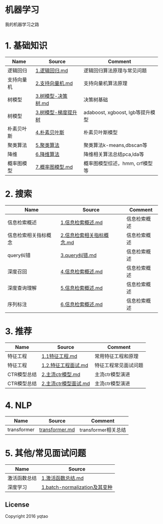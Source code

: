# 机器学习
我的机器学习之路

# 1. 基础知识
|Name|Source|Comment|
| ---- | -------|------- |
|逻辑回归|[1.逻辑回归.md](machine-learning/1.逻辑回归.md)|逻辑回归算法原理与常见问题|
|支持向量机|[2.支持向量机.md](machine-learning/2.支持向量机.md)|支持向量机算法原理|
|树模型|[3.树模型-决策树.md](interview/classical_algorithm/3.树模型-决策树.md)|决策树基础|
|树模型|[3.树模型-梯度提升树](interview/classical_algorithm/3.树模型-梯度提升树.md)|adaboost, xgboost, lgb等提升模型|
|朴素贝叶斯|[4.朴素贝叶斯](interview/classical_algorithm/4.朴素贝叶斯.md)|朴素贝叶斯模型|
|聚类算法|[5.聚类算法](machine-learning/5.聚类算法.md)|聚类算法k-means,dbscan等|
|降维|[6.降维算法](machine-learning/6.降维(PCA,LDA).md)|降维相关算法总结pca,lda等|
|概率图模型|[7.概率图模型.md](machine-learning/7.概率图模型.md)| 概率图模型综述，hmm, crf模型等|



# 2. 搜索
| Name | Source |Comment |
| ---- | -------|------- |
|信息检索概述|[1.信息检索概述.md](Search/1.信息检索概述.md)|信息检索概述|
|信息检索相关指标概念|[2.信息检索相关指标概念.md](Search/2.信息检索相关指标概念.md)|信息检索概述|
|query纠错|[3.query纠错.md](Search/3.query纠错.md)|信息检索概述|
|深度召回|[4.信息检索概述.md](Search/4.基于深度语言模型召回.md)|信息检索概述|
|深度查询理解|[5.信息检索概述.md](Search/5.深度查询理解.md)|信息检索概述|
|序列标注|[6.信息检索概述.md](Search/6.检索中的序列标注问题-poi检索.md)|信息检索概述|

# 3. 推荐
| Name | Source |Comment |
| ---- | -------|------- |
|特征工程|[1.1特征工程.md](Rec/1.1.特征工程.md)|常用特征工程和原理|
|特征工程|[1.2.特征工程面试.md](Rec/1.2.特征工程面试.md)|特征工程常见面试问题|
|CTR模型总结|[2.主流ctr模型.md](Rec/2.1.主流ctr模型.md)|主流ctr模型演进|
|CTR模型总结|[2.主流ctr模型面试.md](Rec/2.2.主流ctr模型面试.md)|主流ctr模型演进|



# 4. NLP
| Name | Source |Comment |
| ---- | -------|------- |
|transformer|[transformer.md](deep-learning/transformer.md)| transformer相关总结|


# 5. 其他/常见面试问题
| Name | Source |
| ---- | -------|
|激活函数总结|[1.激活函数总结.md](interview/1.激活函数总结.md)|
|深度学习|[1.batch-normalization及其变种](interview/deep_learning/1.batch-normalization及其变种.md)|batch normalization及其变种|


## License

Copyright 2016 yqtao
